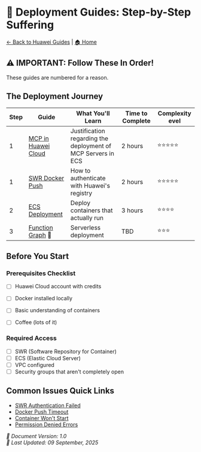 # 🚢 Deployment Guides: Step-by-Step Suffering

[← Back to Huawei Guides](../) | [🏠 Home](../../)

## ⚠️ IMPORTANT: Follow These In Order!

These guides are numbered for a reason.

## The Deployment Journey

| Step | Guide | What You'll Learn | Time to Complete | Complexity evel |
|------|-------|-------------------|------------------|------------|
| 1 | [MCP in Huawei Cloud](./deployment-guides/00-prereq-mcp-in-huawei-cloud.md) | Justification regarding the deployment of MCP Servers in ECS | 2 hours | ⭐⭐⭐⭐⭐ |
| 1 | [SWR Docker Push](./deployment-guides/01-swr-docker-push.md) | How to authenticate with Huawei's registry | 2 hours | ⭐⭐⭐⭐⭐ |
| 2 | [ECS Deployment](./deployment-guides/02-ecs-deployment.md) | Deploy containers that actually run | 3 hours | ⭐⭐⭐⭐ |
| 3 | [Function Graph](./deployment-guides/03-function-graph-deploy.md) 🚧 | Serverless deployment | TBD | ⭐⭐⭐ |

## Before You Start

### Prerequisites Checklist
- [ ] Huawei Cloud account with credits
- [ ] Docker installed locally
- [ ] Basic understanding of containers
- [ ] Coffee (lots of it)


### Required Access
- [ ] SWR (Software Repository for Container)
- [ ] ECS (Elastic Cloud Server)
- [ ] VPC configured
- [ ] Security groups that aren't completely open 

## Common Issues Quick Links

- [SWR Authentication Failed](./01-swr-docker-push.md)
- [Docker Push Timeout](./01-swr-docker-push.md)
- [Container Won't Start](./02-ecs-deployment.md)
- [Permission Denied Errors](./02-ecs-deployment.md)

*📅 Document Version: 1.0*  
*🔄 Last Updated: 09 September, 2025*